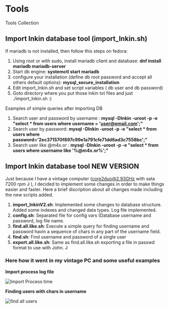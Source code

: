 # Tools
Tools Collection

## Import lnkin database tool (import_lnkin.sh)

If mariadb is not installed, then follow this steps on fedora:

1. Using root or with sudo, install mariadb client and database: **dnf install mariadb mariadb-server**
2. Start db engine: **systemctl start mariadb**
3. configure your installation (define db root password and accept all others default options): **mysql_secure_installation**
4. Edit import_lnkin.sh and set script variables ( db user and db password)
5. Goto directory where you put those lnkin txt files and just ./import_lnkin.sh :)

Examples of simple queries after importing DB

1. Search user and password by username : 
   **mysql -Dlnkin -uroot -p -e "select * from users where username = 'user@email.com';"**
2. Search user by password:
   **mysql -Dlnkin -uroot -p -e "select * from users where password='2ec371570f897c99e1a791cfe71dd6ad3c7558bc';"**
3. Search user like @m4x.or :
   **mysql -Dlnkin -uroot -p -e "select * from users where username like '%@m4x.or%';"**

## Import lnkin database tool NEW VERSION

Just because I have a vintage computer (core2duo@2.93GHz with sata 7200 rpm J ), I decided to implement some changes in order to make things easier and faster. Here a brief discription about all changes made including the new scripts added.

1. **import_lnkinV2.sh**: Implemented some changes to database structure. Added some indexes and changed data types. Log file implemented. 
2. **config.sh**: Separated file for config vars (Database username and password, log file name.
3. **find.all.like.sh**: Execute a simple query for finding username and password havin a sequence of chars in any part of the username field.
4. **find.sh**: Find username and password of a single user
5. **export.all.like.sh**: Same as find.all.like.sh exporting a file in passwd format to use with John. J

### Here how it went in my vintage PC and some useful examples

**Import process log file**

![Import Process time](https://github.com/pedrogoliveira/Tools/raw/master/images/import_times.png)

**Finding users with chars in username**

![find all users](https://github.com/pedrogoliveira/Tools/raw/master/images/find_all_like_.png)
